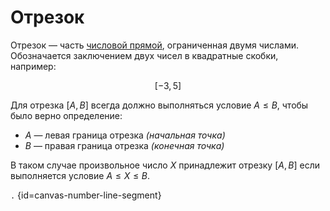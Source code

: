 # Отрезок

Отрезок — часть [числовой прямой](number-line.md), ограниченная двумя числами. Обозначается заключением двух чисел в
квадратные скобки, например:

$$[-3,5]$$

Для отрезка $[A, B]$ всегда должно выполняться условие $A \leq B$, чтобы было верно определение:

- $A$ — левая граница отрезка *(начальная точка)*
- $B$ — правая граница отрезка *(конечная точка)*

В таком случае произвольное число $X$ принадлежит отрезку $[A, B]$ если выполняется условие $A \leq X \leq B$.

```.``` {id=canvas-number-line-segment}